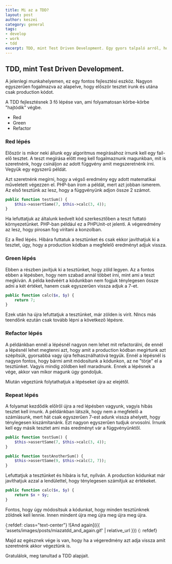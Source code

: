 ```yaml
---
title: Mi az a TDD?
layout: post
author: keszei
category: general
tags:
- develop
- work
- tdd
excerpt: TDD, mint Test Driven Development. Egy gyors talpaló arról, hogy micsoda is ez.
---
```


## TDD, mint Test Driven Development.

A jelenlegi munkahelyemen, ez egy fontos fejlesztési eszköz. Nagyon egyszerűen fogalmazva az alapelve, hogy először tesztet írunk és utána csak production kódot.

A TDD fejlesztésnek 3 fő lépése van, ami folyamatosan körbe-körbe "hajtódik" végbe.

- <span class="text-danger">Red</span>
- <span class="text-success">Green</span>
- <span class="text-info">Refactor</span>

### <span class="text-danger">Red</span> lépés
Először is mikor neki állunk egy algoritmus megírásához írnunk kell egy <span class="text-danger">fail</span>-elő tesztet. A teszt megírása elött meg kell fogalmaznunk magunkban, mit is szeretnénk, hogy csináljon az adott függvény amit megszeretnénk írni. Vegyük egy egyszerű példát. 

Azt szeretnénk megírni, hogy a végső eredmény egy adott matematikai műveletett végezzen el. PHP-ban írom a példát, mert azt jobban ismerem. Az első tesztünk az lesz, hogy a függvényünk adjon össze 2 számot.

```php
public function testSum() {
	$this->assertSame(7, $this->calc(3, 4));
}
```

Ha lefuttatjuk az általunk kedvelt kód szerkesztőben a teszt futtató környezetünket. PHP-ban például ez a PHPUnit-ot jelenti. A végeredmény az lesz, hogy pirosan fog vírítani a konzolban.

Ez a <span class="text-danger">Red</span> lépés. Hibára futtatuk a tesztünket és csak ekkor javíthatjuk ki a tesztet, úgy, hogy a production kódban a megfelelő eredményt adjuk vissza.

### <span class="text-success">Green</span> lépés
Ebben a részben javítjuk ki a tesztünket, hogy zöld legyen. Az a fontos ebben a lépésben, hogy nem szabad annál többet írni, mint ami a teszt megkíván. A példa kedvéért a kódunkban nem fogjuk ténylegesen össze adni a két értéket, hanem csak egyszerűen vissza adjuk a 7-et.

```php
public function calc($x, $y) {
	return 7;
}
```

Ezek után ha újra lefuttatjuk a tesztünket, már zölden is virít. NIncs más teendőnk ezután csak tovább lépni a következő lépésre.

### <span class="text-info">Refactor</span> lépés
A példánkban ennél a lépésnél nagyon nem lehet mit refactorálni, de ennél a lépésnél lehet megtenni azt, hogy amit a production kódban megírtunk azt szépítsük, gyorsabbá vagy újra felhasználhatóvá tegyük. Ennél a lépésnél is nagyon fontos, hogy bármi amit módosítunk a kódunkon, az ne "törje" el a tesztünket. Vagyis mindig <span class="text-success">zöldben</span> kell maradnunk. Ennek a lépésnek a vége, akkor van mikor magunk úgy gondoljuk. 

Miután végeztünk folytathatjuk a lépéseket újra az elejétől.

### <span class="text-warning">Repeat</span> lépés
A folyamat kezdődik előlről újra a <span class="text-danger">red</span> lépésben vagyunk, vagyis hibás tesztet kell írnunk. A példánkban látszik, hogy nem a megfelelő a számíásunk, mert hát csak egyszerűen 7-est adunk vissza ahelyett, hogy ténylegesen kiszámítanánk. Ezt nagyon egyszerűen tudjuk orvosolni. Írnunk kell egy másik tesztet ami más eredményt vár a függvényünktől.

```php
public function testSum() {
	$this->assertSame(7, $this->calc(3, 4));
}

public function testAnotherSum() {
	$this->assertSame(9, $this->calc(2, 7));
}
```

Lefuttatjuk a tesztünket és hibára is fut, nyílván. A production kódunkat már javíthatjuk azzal a lendülettel, hogy ténylegesen számítjuk az értékeket. 

```php
public function calc($x, $y) {
	return $x + $y;
}
```

Fontos, hogy úgy módosítsuk a kódunkat, hogy minden tesztünknek zöldnek kell lennie. Innen mindent újra meg újra meg újra meg újra.

{:refdef: class="text-center"}
![And again]({{ 'assets/images/posts/miazatdd_and_again.gif' | relative_url }})
{: refdef}

Majd az egésznek vége is van, hogy ha a végeredmény azt adja vissza amit szeretnénk akkor végeztünk is.

Gratulálok, meg tanultad a TDD alapjait.
